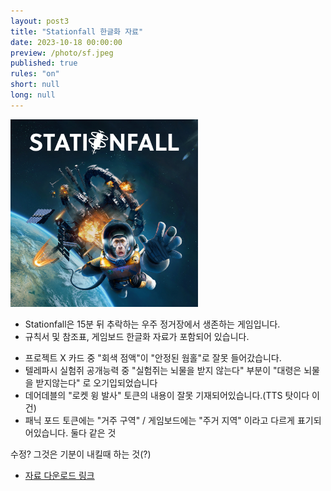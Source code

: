 ```yaml
---
layout: post3
title: "Stationfall 한글화 자료"
date: 2023-10-18 00:00:00
preview: /photo/sf.jpeg
published: true
rules: "on"
short: null
long: null
---
```


<img src="/photo/sf.jpeg" width="300">

- Stationfall은 15분 뒤 추락하는 우주 정거장에서 생존하는 게임입니다.
- 규칙서 및 참조표, 게임보드 한글화 자료가 포함되어 있습니다.

* 프로젝트 X 카드 중 "회색 점액"이 "안정된 웜홀"로 잘못 들어갔습니다.
* 텔레파시 실험쥐 공개능력 중 "실험쥐는 뇌물을 받지 않는다" 부분이 "대령은 뇌물을 받지않는다" 로 오기입되었습니다 
* 데어데블의 "로켓 윙 발사" 토큰의 내용이 잘못 기재되어있습니다.(TTS 탓이다 이건)
* 패닉 포드 토큰에는 "거주 구역" / 게임보드에는 "주거 지역" 이라고 다르게 표기되어있습니다. 둘다 같은 것

수정? 그것은 기분이 내킬때 하는 것(?)
- [자료 다운로드 링크](https://drive.google.com/drive/folders/1SNZP-2w3-6hXb_WbxlDoBKx9bglZR1TB?usp=sharing)
